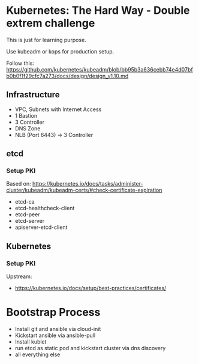 # Kubernetes: The Hard Way - Double extrem challenge

This is just for learning purpose. 

Use kubeadm or kops for production setup.

Follow this:
https://github.com/kubernetes/kubeadm/blob/bb95b3a636cebb74e4d07bfb0b0f1f29cfc7a273/docs/design/design_v1.10.md


## Infrastructure

* VPC, Subnets with Internet Access
* 1 Bastion
* 3 Controller
* DNS Zone
* NLB (Port 6443) -> 3 Controller

## etcd

### Setup PKI

Based on: https://kubernetes.io/docs/tasks/administer-cluster/kubeadm/kubeadm-certs/#check-certificate-expiration

* etcd-ca
* etcd-healthcheck-client
* etcd-peer 
* etcd-server
* apiserver-etcd-client

## Kubernetes

### Setup PKI

Upstream: 
* https://kubernetes.io/docs/setup/best-practices/certificates/

# Bootstrap Process

* Install git and ansible via cloud-init
* Kickstart ansible via ansible-pull
* Install kublet
* run etcd as static pod and kickstart cluster via dns discovery
* all everything else

